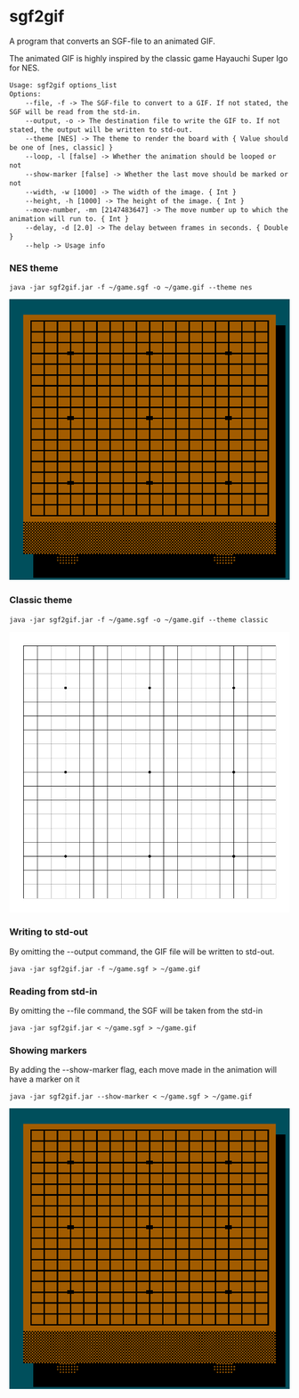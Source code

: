 # sgf2gif
A program that converts an SGF-file to an animated GIF.

The animated GIF is highly inspired by the classic game Hayauchi Super Igo for NES.

```shell
Usage: sgf2gif options_list
Options:
    --file, -f -> The SGF-file to convert to a GIF. If not stated, the SGF will be read from the std-in.
    --output, -o -> The destination file to write the GIF to. If not stated, the output will be written to std-out.
    --theme [NES] -> The theme to render the board with { Value should be one of [nes, classic] }
    --loop, -l [false] -> Whether the animation should be looped or not
    --show-marker [false] -> Whether the last move should be marked or not
    --width, -w [1000] -> The width of the image. { Int }
    --height, -h [1000] -> The height of the image. { Int }
    --move-number, -mn [2147483647] -> The move number up to which the animation will run to. { Int }
    --delay, -d [2.0] -> The delay between frames in seconds. { Double }
    --help -> Usage info
```

### NES theme
```shell
java -jar sgf2gif.jar -f ~/game.sgf -o ~/game.gif --theme nes
```
![](./nes.gif)

### Classic theme
```shell
java -jar sgf2gif.jar -f ~/game.sgf -o ~/game.gif --theme classic
```
![](./classic.gif)

### Writing to std-out
By omitting the --output command, the GIF file will be written to std-out.
```shell
java -jar sgf2gif.jar -f ~/game.sgf > ~/game.gif
```

### Reading from std-in
By omitting the --file command, the SGF will be taken from the std-in
```shell
java -jar sgf2gif.jar < ~/game.sgf > ~/game.gif
```

### Showing markers
By adding the --show-marker flag, each move made in the animation will have a marker on it
```shell
java -jar sgf2gif.jar --show-marker < ~/game.sgf > ~/game.gif
```
![](./nes-with-marker.gif)
